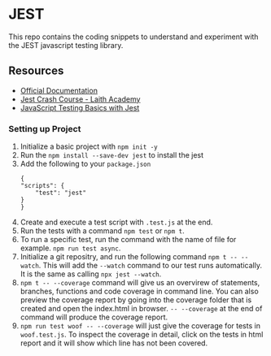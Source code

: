 # JEST

This repo contains the coding snippets to understand and experiment with the JEST javascript testing library.

## Resources

-   [Official Documentation](https://jestjs.io/docs/getting-started)
-   [Jest Crash Course - Laith Academy](https://www.youtube.com/watch?v=ajiAl5UNzBU)
-   [JavaScript Testing Basics with Jest](https://www.youtube.com/watch?v=__QEPUdnJS0)

### Setting up Project

1. Initialize a basic project with `npm init -y`
2. Run the `npm install --save-dev jest` to install the jest
3. Add the following to your `package.json`
    ```
    {
    "scripts": {
        "test": "jest"
    }
    }
    ```
4. Create and execute a test script with `.test.js` at the end.
5. Run the tests with a command `npm test` or `npm t`.
6. To run a specific test, run the command with the name of file for example. `npm run test async`.
7. Initialize a git repositry, and run the following command `npm t -- --watch`. This will add the `--watch` command to our test runs automatically. It is the same as calling `npx jest --watch`.
8. `npm t -- --coverage` command will give us an overvirew of statements, branches, functions and code coverage in command line. You can also preview the coverage report by going into the coverage folder that is created and open the index.html in browser. `-- --coverage` at the end of command will produce the coverage report.
9. `npm run test woof -- --coverage` will just give the coverage for tests in `woof.test.js`. To inspect the coverage in detail, click on the tests in html report and it will show which line has not been covered.
